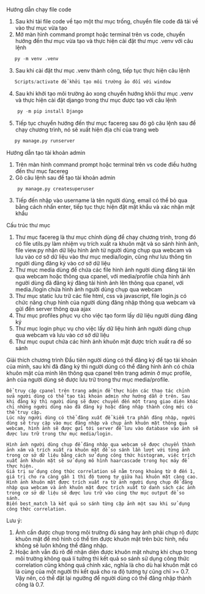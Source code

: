 Hướng dẫn chạy file code
1) Sau khi tải file code về tạo một thư mục trống, chuyển file code đã tải về vào thư mục vừa tạo
2) Mở màn hình command prompt hoặc terminal trên vs code, chuyển hướng đến thư mục vừa tạo và thực hiện cài đặt thư mục .venv với câu lệnh
```python
   py -m venv .venv
```
3) Sau khi cài đặt thư mục .venv thành công, tiếp tục thực hiện câu lệnh
```python
   Scripts/activate để khởi tạo môi trường ảo đối với window
```
4) Sau khi khởi tạo môi trường ảo xong chuyển hướng khỏi thư mục .venv và thực hiện cài đặt django trong thư mục được tạo với câu lệnh
```python
    py -m pip install Django
```
5) Tiếp tục chuyển hướng đến thư mục facereg sau đó gõ câu lệnh sau để chạy chương trình, nó sẽ xuất hiện địa chỉ của trang web
```python
   py manage.py runserver
```

Hướng dẫn tạo tài khoản admin
1) Trên màn hình command prompt hoặc terminal trên vs code điều hướng đến thư mục facereg
2) Gõ câu lệnh sau để tạo tài khoản admin
```python
    py manage.py createsuperuser
```
3) Tiếp đến nhập vào username là tên người dùng, email có thể bỏ qua bằng cách nhấn enter, tiếp tục thực hiện đặt mật khẩu và xác nhận mật khẩu

Cấu trúc thư mục
1) Thư mục facereg là thư mục chính dùng để chạy chương trình, trong đó có file utils.py làm nhiệm vụ trích xuất ra khuôn mặt và so sánh hình ảnh, file view.py nhận dữ liệu hình ảnh từ người dùng chụp qua webcam và lưu vào cơ sở dữ liệu vào thư mục media/login, cũng như lưu thông tin người dùng đăng ký vào cơ sở dữ liệu
2) Thư mục media dùng để chứa các file hình ảnh người dùng đăng tải lên qua webcam hoặc thông qua cpanel, với media/profile chứa hình ảnh người dùng đã đăng ký đăng tải hình ảnh lên thông qua cpanel, với media./login chứa hình ảnh người dùng chụp qua webcam
3) Thư mục static lưu trữ các file html, css và javascript, file login.js có chức năng chụp hình của người dùng đăng nhập thông qua webcam và gửi đến server thông qua ajax
4) Thư mục profiles phục vụ cho việc tạo form lấy dữ liệu người dùng đăng ký
5) Thư mục login phục vụ cho việc lấy dữ liệu hình ảnh người dùng chụp qua webcam và lưu vào cơ sở dữ liệu
6) Thư mục ouput chứa các hình ảnh khuôn mặt được trích xuất ra để so sánh
   
Giải thích chương trình
    Đầu tiên người dùng có thể đăng ký để tạo tài khoản của mình, sau khi đã đăng ký thì người dùng có thể đăng hình ảnh có chứa khuôn mặt của mình lên thông qua cpanel trên trang admin ở mục profile, ảnh của người dùng sẽ được lưu trữ trong thư mục media/profile.
    
    Để truy cập cpanel trên trang admin để thực hiện các thao tác chỉnh sửa người dùng có thể tạo tài khoản admin như hướng dẫn ở trên. Sau khi đăng ký thì người dùng sẽ được chuyển đến một trang giao diện khác chỉ những người dùng nào đã đăng ký hoặc đăng nhập thành công mới có thể truy cập.
    Lúc này người dùng có thể đăng xuất để kiểm tra phần đăng nhập, người dùng sẽ truy cập vào mục đăng nhập và chụp ảnh khuôn mặt thông qua webcam, hình ảnh sẽ được gửi tới server để lưu vào database vào ảnh sẽ được lưu trữ trong thư mục media/login.
    
    Hình ảnh người dùng chụp để đăng nhập qua webcam sẽ được chuyển thành ảnh xám và trích xuất ra khuôn mặt để so sánh lần lượt với từng ảnh trong cơ sở dữ liệu bằng cách sử dụng công thức histogram, việc trích xuất ảnh khuôn mặt sẽ sử dụng mô hình haarcascade trong học máy để thực hiện.
    Giá trị sử dụng công thức correlation sẽ nằm trong khoảng từ 0 đến 1, giá trị cho ra càng gần 1 thì độ tương tự giữa hai khuôn mặt càng cao. Hình ảnh khuôn mặt được trích xuất ra từ ảnh người dụng chụp để đăng nhập qua webcam và ảnh khuôn mặt được trích xuất từ danh sách các ảnh trong cơ sở dữ liệu sẽ được lưu trữ vào cùng thư mục output để so sánh.
    Biến best_match là kết quả so sánh từng cặp ảnh một sau khi sử dụng công thức correlation.

Lưu ý: 
1) Ảnh cần được chụp trong môi trường đủ sáng hay ảnh phải chụp rõ được khuôn mặt để mô hình có thể tìm được khuôn mặt trên bức hình, nếu không sẽ luôn không thể đăng nhập.
2) Hoặc ảnh vẫn đủ rõ để nhận diện được khuôn mặt nhưng khi chụp trong môi trường không quá lí tưởng thì kết quả so sánh sử dụng công thức correlation cũng không quá chính xác, nghĩa là cho dù hai khuôn mặt có là cùng của một người thì kết quả cho ra độ tương tự cũng chỉ >= 0.7. Vậy nên, có thể đặt lại ngưỡng để người dùng có thể đăng nhập thành công là 0.7.
